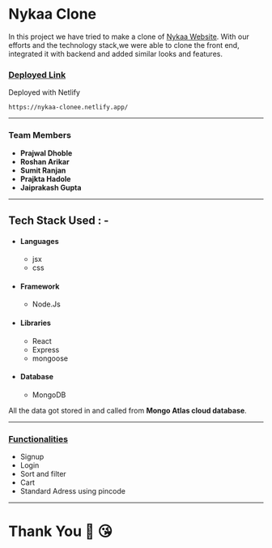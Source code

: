 # Nykaa Clone

In this project we have tried to make a clone of <a href="https://nykaa.com/" target="_blank">Nykaa Website</a>. With our efforts and the technology stack,we were able to clone the front end, integrated it with backend and added similar looks and features.

<div style='page-break-after: always'></div>

### <u>Deployed Link</u>

Deployed with Netlify

```
https://nykaa-clonee.netlify.app/
```

<div style='page-break-after: always'></div>

---

### Team Members

- **Prajwal Dhoble**
- **Roshan Arikar**
- **Sumit Ranjan**
- **Prajkta Hadole**
- **Jaiprakash Gupta**

---

## Tech Stack Used : -

- #### Languages
  - jsx
  - css
- #### Framework
  - Node.Js
- #### Libraries
  - React
  - Express
  - mongoose
- #### Database
  - MongoDB

All the data got stored in and called from <b>Mongo Atlas cloud database</b>.

---

<div style='page-break-after: always'></div>

### <u>Functionalities</u>

- Signup
- Login
- Sort and filter
- Cart
- Standard Adress using pincode

---


# Thank You :sparkling_heart: :kissing_heart:
